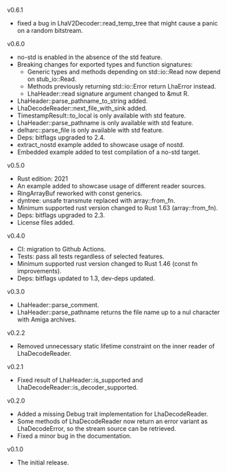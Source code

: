 v0.6.1
* fixed a bug in LhaV2Decoder::read_temp_tree that might cause a panic on a random bitstream.

v0.6.0
* no-std is enabled in the absence of the std feature.
* Breaking changes for exported types and function signatures:
  - Generic types and methods depending on std::io::Read now depend on stub_io::Read.
  - Methods previously returning std::io::Error return LhaError instead.
  - LhaHeader::read signature argument changed to &mut R.
* LhaHeader::parse_pathname_to_string added.
* LhaDecodeReader::next_file_with_sink added.
* TimestampResult::to_local is only available with std feature.
* LhaHeader::parse_pathname is only available with std feature.
* delharc::parse_file is only available with std feature.
* Deps: bitflags upgraded to 2.4.
* extract_nostd example added to showcase usage of nostd.
* Embedded example added to test compilation of a no-std target.

v0.5.0
* Rust edition: 2021
* An example added to showcase usage of different reader sources.
* RingArrayBuf reworked with const generics.
* dyntree: unsafe transmute replaced with array::from_fn.
* Minimum supported rust version changed to Rust 1.63 (array::from_fn).
* Deps: bitflags upgraded to 2.3.
* License files added.

v0.4.0
* CI: migration to Github Actions.
* Tests: pass all tests regardless of selected features.
* Minimum supported rust version changed to Rust 1.46 (const fn improvements).
* Deps: bitflags updated to 1.3, dev-deps updated.

v0.3.0
* LhaHeader::parse_comment.
* LhaHeader::parse_pathname returns the file name up to a nul character with Amiga archives.

v0.2.2
* Removed unnecessary static lifetime constraint on the inner reader of LhaDecodeReader.

v0.2.1
* Fixed result of LhaHeader::is_supported and LhaDecodeReader::is_decoder_supported.

v0.2.0
* Added a missing Debug trait implementation for LhaDecodeReader.
* Some methods of LhaDecodeReader now return an error variant as LhaDecodeError, so the stream source can be retrieved.
* Fixed a minor bug in the documentation.

v0.1.0
* The initial release.
